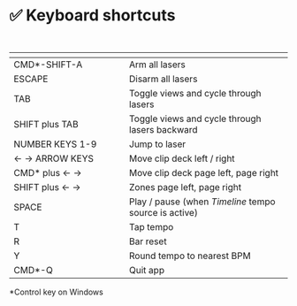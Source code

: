# ✅ Keyboard shortcuts

<pre><code><strong>
</strong></code></pre>

<table data-header-hidden><thead><tr><th width="193"></th><th></th></tr></thead><tbody><tr><td>CMD*-SHIFT-A</td><td>Arm all lasers</td></tr><tr><td>ESCAPE</td><td>Disarm all lasers</td></tr><tr><td>TAB</td><td>Toggle views and cycle through lasers</td></tr><tr><td>SHIFT plus TAB</td><td>Toggle views and cycle through lasers backward</td></tr><tr><td>NUMBER KEYS 1-9</td><td>Jump to laser </td></tr><tr><td>&#x3C;- -> ARROW KEYS</td><td>Move clip deck left / right</td></tr><tr><td>CMD* plus &#x3C;-  -> </td><td>Move clip deck page left, page right</td></tr><tr><td>SHIFT plus &#x3C;-  -> </td><td>Zones page left, page right</td></tr><tr><td>SPACE</td><td>Play / pause (when <em>Timeline</em> tempo source is active)</td></tr><tr><td>T</td><td>Tap tempo</td></tr><tr><td>R</td><td>Bar reset</td></tr><tr><td>Y</td><td>Round tempo to nearest BPM </td></tr><tr><td>CMD*-Q</td><td>Quit app</td></tr></tbody></table>

\*Control key on Windows
